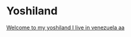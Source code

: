 # Yoshiland

[Welcome to my yoshiland I live in venezuela aa](https://kittyjosie.github.io/yoshiland/)